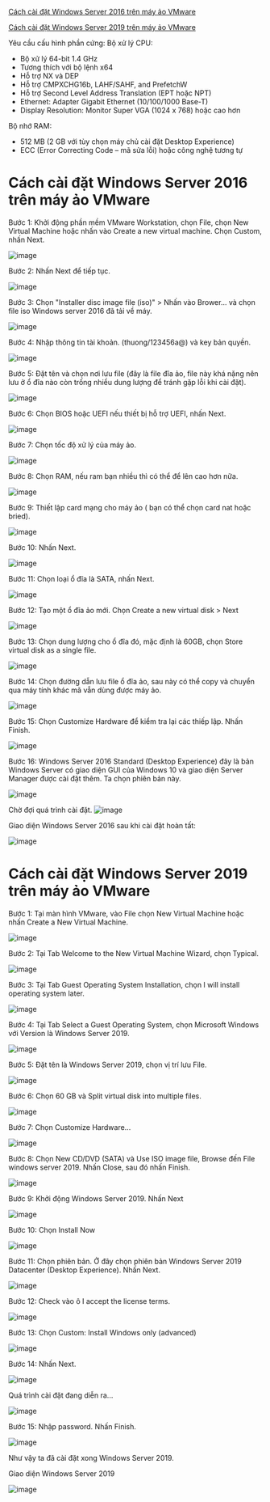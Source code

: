 [Cách cài đặt Windows Server 2016 trên máy ảo VMware](#2016)

[Cách cài đặt Windows Server 2019 trên máy ảo VMware](#2019)

Yêu cầu cấu hình phần cứng: 
Bộ xử lý CPU:

- Bộ xử lý 64-bit 1.4 GHz
- Tương thích với bộ lệnh x64
- Hỗ trợ NX và DEP
- Hỗ trợ CMPXCHG16b, LAHF/SAHF, and PrefetchW
- Hỗ trợ Second Level Address Translation (EPT hoặc NPT)
- Ethernet: Adapter Gigabit Ethernet (10/100/1000 Base-T)
- Display Resolution: Monitor Super VGA (1024 x 768) hoặc cao hơn

Bộ nhớ RAM:

- 512 MB (2 GB với tùy chọn máy chủ cài đặt Desktop Experience)
- ECC (Error Correcting Code – mã sửa lỗi) hoặc công nghệ tương tự

<a name="2016"></a>

# Cách cài đặt Windows Server 2016 trên máy ảo VMware

Bước 1: Khởi động phần mềm VMware Workstation, chọn File, chọn New Virtual Machine hoặc nhấn vào Create a new virtual machine. Chọn Custom, nhấn Next.

![image](https://user-images.githubusercontent.com/111716161/187335878-16c9c094-648b-49e7-98b3-68ed8c6e5a14.png)

Bước 2: Nhấn Next để tiếp tục.

![image](https://user-images.githubusercontent.com/111716161/187335914-a95ea4d3-7879-46b7-adc2-5f669381eea7.png)

Bước 3: Chọn "Installer disc image file (iso)" > Nhấn vào Brower... và chọn file iso Windows server 2016 đã tải về máy.

![image](https://user-images.githubusercontent.com/111716161/187335955-e69e7c58-97ad-4154-b270-498542877839.png)

Bước 4: Nhập thông tin tài khoản. (thuong/123456a@) và key bản quyền.

![image](https://user-images.githubusercontent.com/111716161/187336078-77279a64-dab2-40d0-9e32-314515de74a1.png)

Bước 5: Đặt tên và chọn nơi lưu file (đây là file đĩa ảo, file này khá nặng nên lưu ở ổ đĩa nào còn trống nhiều dung lượng để tránh gặp lỗi khi cài đặt).

![image](https://user-images.githubusercontent.com/111716161/187336104-e8333efa-756a-4d6b-82b4-5e81344ec966.png)

Bước 6: Chọn BIOS hoặc UEFI nếu thiết bị hỗ trợ UEFI, nhấn Next.

![image](https://user-images.githubusercontent.com/111716161/187336123-fb94f142-8f9f-4ef7-b9fa-80128c938f52.png)

Bước 7: Chọn tốc độ xử lý của máy ảo.

![image](https://user-images.githubusercontent.com/111716161/187336143-d963b938-cbf1-4689-aca7-cbf223f77445.png)

Bước 8: Chọn RAM, nếu ram bạn nhiều thì có thể để lên cao hơn nữa.

![image](https://user-images.githubusercontent.com/111716161/187336186-23bc9add-08a2-4726-acf7-eb9fc4a61ad7.png)

Bước 9: Thiết lập card mạng cho máy ảo ( bạn có thể chọn card nat hoặc bried).

![image](https://user-images.githubusercontent.com/111716161/187336222-5633e56d-8005-46d9-a945-d8a569ef9ce4.png)

Bước 10: Nhấn Next.

![image](https://user-images.githubusercontent.com/111716161/187336246-49fb30cd-0d0b-42e0-af57-b8fb5d5d6b0d.png)

Bước 11: Chọn loại ổ đĩa là SATA, nhấn Next.

![image](https://user-images.githubusercontent.com/111716161/187336287-c53625c7-c6be-4ee5-a9b8-56c5f21075ea.png)

Bước 12: Tạo một ổ đĩa ảo mới. Chọn Create a new virtual disk > Next

![image](https://user-images.githubusercontent.com/111716161/187336303-ec00a98d-3aa8-44ac-81ed-cb07d8d45522.png)

Bước 13:  Chọn dung lượng cho ổ đĩa đó, mặc định là 60GB, chọn Store virtual disk as a single file.

![image](https://user-images.githubusercontent.com/111716161/187336323-244c5c3c-c933-4e94-bcc1-6fe99cff04e8.png)

Bước 14: Chọn đường dẫn lưu file ổ đĩa ảo, sau này có thể copy và chuyển qua máy tính khác mã vẫn dùng được máy ảo.

![image](https://user-images.githubusercontent.com/111716161/187336363-df0aa9ab-ab82-4def-a811-86c9be93c123.png)

Bước 15: Chọn Customize Hardware để kiểm tra lại các thiếp lập. Nhấn Finish.

![image](https://user-images.githubusercontent.com/111716161/187336388-731b6234-800e-45d6-8bcb-d9e9adeb16d0.png)

Bước 16: Windows Server 2016 Standard (Desktop Experience) đây là bản Windows Server có giao diện GUI của Windows 10 và giao diện Server Manager được cài đặt thêm. Ta chọn phiên bản này.

![image](https://user-images.githubusercontent.com/111716161/187336586-cd3342a0-3659-474b-ae6e-6dd90e460b1e.png)

Chờ đợi quá trình cài đặt. 
![image](https://user-images.githubusercontent.com/111716161/187336615-fa53469d-c382-429b-90ed-5c41e9b26f58.png)

Giao diện Windows Server 2016 sau khi cài đặt hoàn tất: 

![image](https://user-images.githubusercontent.com/111716161/187338092-07438da7-da49-463f-aa19-91d475f54fb8.png)

<a name="2019"></a>

# Cách cài đặt Windows Server 2019 trên máy ảo VMware

Bước 1: Tại màn hình VMware, vào File chọn New Virtual Machine hoặc nhấn Create a New Virtual Machine.

![image](https://user-images.githubusercontent.com/111716161/190100394-8ae8e2a8-e9e4-4a0f-9783-9b0adedc1c04.png)

Bước 2: Tại Tab Welcome to the New Virtual Machine Wizard, chọn Typical.

![image](https://user-images.githubusercontent.com/111716161/190100614-2b915c28-49d4-4756-bae0-fb9c03e6d1cd.png)

Bước 3: Tại Tab Guest Operating System Installation, chọn I will install operating system later.

![image](https://user-images.githubusercontent.com/111716161/190100878-36a8be76-7df9-4e0d-9d78-d2f9fbe39dc2.png)

Bước 4: Tại Tab Select a Guest Operating System, chọn Microsoft Windows với Version là Windows Server 2019.

![image](https://user-images.githubusercontent.com/111716161/190101128-a69d67e2-7dea-42e4-af10-12f2d75ecc46.png)

Bước 5: Đặt tên là Windows Server 2019, chọn vị trí lưu File.

![image](https://user-images.githubusercontent.com/111716161/190101298-4dff9d96-8e7d-4a2f-a9bd-5c02d37836ec.png)

Bước 6: Chọn 60 GB và Split virtual disk into multiple files.

![image](https://user-images.githubusercontent.com/111716161/190101438-3e0ebdd5-e0c0-4d64-88ce-3fe4549031d3.png)

Bước 7: Chọn Customize Hardware... 

![image](https://user-images.githubusercontent.com/111716161/190101629-632bc12e-19d6-4362-bb37-27cee216d104.png)

Bước 8: Chọn New CD/DVD (SATA) và Use ISO image file, Browse đến File windows server 2019. Nhấn Close, sau đó nhấn Finish.

![image](https://user-images.githubusercontent.com/111716161/190103292-9594836a-ffe3-4a69-a168-2ef5a9c9ef9e.png)

Bước 9: Khởi động Windows Server 2019. Nhấn Next

![image](https://user-images.githubusercontent.com/111716161/190104591-20093883-5203-40d3-a9e6-e6e327d68285.png)

Bước 10: Chọn Install Now

![image](https://user-images.githubusercontent.com/111716161/190104783-d4838b6d-f3d8-4582-9266-34569fe092c4.png)

Bước 11: Chọn phiên bản. Ở đây chọn phiên bản Windows Server 2019 Datacenter (Desktop Experience). Nhấn Next.

![image](https://user-images.githubusercontent.com/111716161/190105069-1bafc106-43fa-40b7-9e7d-b19394400419.png)

Bước 12: Check vào ô I accept the license terms.

![image](https://user-images.githubusercontent.com/111716161/190105651-7084d9ad-fef6-4e57-a1e8-9040bee365fa.png)

Bước 13: Chọn Custom: Install Windows only (advanced)

![image](https://user-images.githubusercontent.com/111716161/190105951-995352f9-0fcb-4a50-929a-ea2fbd096449.png)

Bước 14: Nhấn Next.

![image](https://user-images.githubusercontent.com/111716161/190106142-a19d2691-43a4-4a9a-b6bf-b869da0ae51b.png)

Quá trình cài đặt đang diễn ra...

![image](https://user-images.githubusercontent.com/111716161/190107788-2cf60bd2-e735-4dfa-aa0a-ee316cf46ac3.png)

Bước 15: Nhập password. Nhấn Finish.

![image](https://user-images.githubusercontent.com/111716161/190109669-2a519468-f2d9-4911-a393-5fd5115900c1.png)

Như vậy ta đã cài đặt xong Windows Server 2019.

Giao diện Windows Server 2019

![image](https://user-images.githubusercontent.com/111716161/190110142-2c810d62-6dc9-4047-89d5-ce03f9ccfbd2.png)

